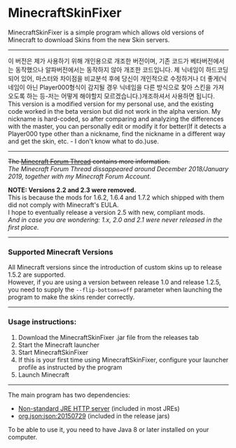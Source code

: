 # MinecraftSkinFixer

MinecraftSkinFixer is a simple program which allows old versions of Minecraft to download Skins from the new Skin servers.


---

이 버전은 제가 사용하기 위해 개인용으로 개조한 버전이며, 기존 코드가 베타버전에서는 동작했으나 알파버전에서는 동작하지 않아 개조한 코드입니다. 제 닉네임이 하드코딩 되어 있어, 마스터와 차이점을 비교분석 후에 당신이 개인적으로 수정하거나 더 좋게(닉네임이 아닌 Player000형식이 감지될 경우 닉네임을 다른 방식으로 찾아 스킨을 가져오도록 하는 등-저는 어떻게 해야할지 모르겠습니다.)개조하셔서 사용하면 됩니다.
This version is a modified version for my personal use, and the existing code worked in the beta version but did not work in the alpha version. My nickname is hard-coded, so after comparing and analyzing the differences with the master, you can personally edit or modify it for better(If it detects a Player000 type other than a nickname, find the nickname in a different way and get the skin, etc. - I don't know what to do.)use.

---


~~The [Minecraft Forum Thread](https://www.minecraftforum.net/forums/mapping-and-modding-java-edition/minecraft-tools/2923190-minecraftskinfixer-skins-in-old-minecraft-versions) contains more information.~~  
*The Minecraft Forum Thread dissappeared around December 2018/January 2019, together with my Minecraft Forum Account.*

**NOTE: Versions 2.2 and 2.3 were removed.**  
This is because the mods for 1.6.2, 1.6.4 and 1.7.2 which shipped with them did not comply with Minecraft's EULA.  
I hope to eventually release a version 2.5 with new, compliant mods.  
*And in case you are wondering: 1.x, 2.0 and 2.1 were never released in the first place.*

---

### Supported Minecraft Versions

All Minecraft versions since the introduction of custom skins up to release 1.5.2 are supported.  
However, if you are using a version between release 1.0 and release 1.2.5, you need to supply the `--flip-bottoms=off` parameter when launching the program to make the skins render correctly.

---

### Usage instructions:
1. Download the MinecraftSkinFixer .jar file from the releases tab
2. Start the Minecraft launcher
3. Start MinecraftSkinFixer
4. If this is your first time using MinecraftSkinFixer, configure your launcher profile as instructed by the program
5. Launch Minecraft

---

The main program has two dependencies:
* [Non-standard JRE HTTP server](https://docs.oracle.com/javase/8/docs/jre/api/net/httpserver/spec/index.html) (included in most JREs)
* [org.json:json:20150729](https://search.maven.org/artifact/org.json/json/20150729/jar) (included in the release jars)

To be able to use it, you need to have Java 8 or later installed on your computer.

